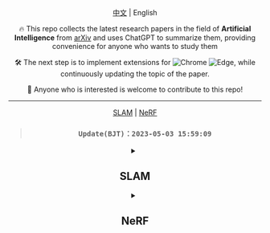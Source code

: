 <div align="center">

[中文](./README_ZH.md) | English

🔥 This repo collects the latest research papers in the field of **Artificial Intelligence** from [arXiv](https://arxiv.org/) and uses ChatGPT to summarize them, providing convenience for anyone who wants to study them



🛠️ The next step is to implement extensions for ![Chrome][Chrome-image] ![Edge][Edge-image], while continuously updating the topic of the paper.

🤗 Anyone who is interested is welcome to contribute to this repo! 

[Chrome-image]: https://img.shields.io/badge/-Chrome-brightgreen?logo=google-chrome&logoColor=white

[Edge-image]: https://img.shields.io/badge/-Edge-blue?logo=microsoft-edge&logoColor=white

---

[SLAM](#SLAM) | [NeRF](#NeRF)

> ### `Update(BJT)：2023-05-03 15:59:09`

<details><summary>

## **SLAM**

</summary>

| Publish Date | Title | Summary |
|:-:|:-:|:-:|

</details>
<details><summary>

## **NeRF**

</summary>

| Publish Date | Title | Summary |
|:-:|:-:|:-:|

</details>
</div>